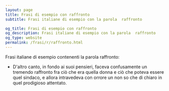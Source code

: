 ```yaml
---
layout: page
title: Frasi di esempio con raffronto 
subtitle: Frasi italiane di esempio con la parola  raffronto

og_title: Frasi di esempio con raffronto 
og_description: Frasi italiane di esempio con la parola  raffronto
og_type: website
permalink: /frasi/r/raffronto.html
---
```


Frasi italiane di esempio contenenti la parola raffronto:


- D'altro canto, in fondo ai suoi pensieri, faceva confusamente un tremendo raffronto fra ciò che era quella donna e ciò che poteva essere quel sindaco, e allora intravedeva con orrore un non so che di chiaro in quel prodigioso attentato.
